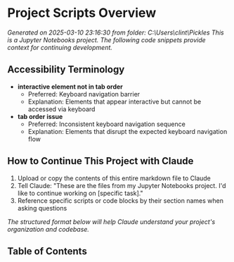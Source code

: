 # Project Scripts Overview
*Generated on 2025-03-10 23:16:30 from folder: C:\Users\clint\Pickles*
*This is a Jupyter Notebooks project. The following code snippets provide context for continuing development.*

## Accessibility Terminology
- **interactive element not in tab order**
  - Preferred: Keyboard navigation barrier
  - Explanation: Elements that appear interactive but cannot be accessed via keyboard
- **tab order issue**
  - Preferred: Inconsistent keyboard navigation sequence
  - Explanation: Elements that disrupt the expected keyboard navigation flow

## How to Continue This Project with Claude
1. Upload or copy the contents of this entire markdown file to Claude
2. Tell Claude: "These are the files from my Jupyter Notebooks project. I'd like to continue working on [specific task]."
3. Reference specific scripts or code blocks by their section names when asking questions

*The structured format below will help Claude understand your project's organization and codebase.*
## Table of Contents
